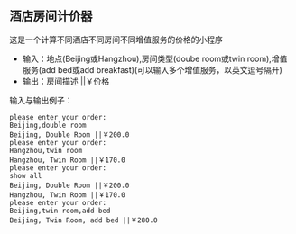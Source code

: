## 酒店房间计价器
这是一个计算不同酒店不同房间不同增值服务的价格的小程序
 * 输入：地点(Beijing或Hangzhou),房间类型(doube room或twin room),增值服务(add bed或add breakfast)(可以输入多个增值服务，以英文逗号隔开)
 * 输出：房间描述 ||￥价格  
 
输入与输出例子：
```$xslt
please enter your order:
Beijing,double room
Beijing, Double Room ||￥200.0
please enter your order:
Hangzhou,twin room
Hangzhou, Twin Room ||￥170.0
please enter your order:
show all
Beijing, Double Room ||￥200.0
Hangzhou, Twin Room ||￥170.0
please enter your order:
Beijing,twin room,add bed
Beijing, Twin Room, add bed ||￥280.0
```
